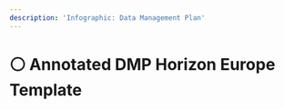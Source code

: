 ```yaml
---
description: 'Infographic: Data Management Plan'
---
```


# ⚪ Annotated DMP Horizon Europe Template

<figure><img src="../../../../.gitbook/assets/Annotated Horizon Europe DMP Template - Infographic-01.png" alt=""><figcaption></figcaption></figure>

<figure><img src="../../../../.gitbook/assets/Annotated Horizon Europe DMP Template - Infographic-02.png" alt=""><figcaption></figcaption></figure>

<figure><img src="../../../../.gitbook/assets/Annotated Horizon Europe DMP Template - Infographic-03 (1).png" alt=""><figcaption></figcaption></figure>

<figure><img src="../../../../.gitbook/assets/Annotated Horizon Europe DMP Template - Infographic-04.png" alt=""><figcaption></figcaption></figure>

<figure><img src="../../../../.gitbook/assets/Annotated Horizon Europe DMP Template - Infographic-05.png" alt=""><figcaption></figcaption></figure>

<figure><img src="../../../../.gitbook/assets/Annotated Horizon Europe DMP Template - Infographic-06.png" alt=""><figcaption></figcaption></figure>

<figure><img src="../../../../.gitbook/assets/Annotated Horizon Europe DMP Template - Infographic-07.png" alt=""><figcaption></figcaption></figure>

<figure><img src="../../../../.gitbook/assets/Annotated Horizon Europe DMP Template - Infographic-08.png" alt=""><figcaption></figcaption></figure>

<figure><img src="../../../../.gitbook/assets/Annotated Horizon Europe DMP Template - Infographic-09.png" alt=""><figcaption></figcaption></figure>

<figure><img src="../../../../.gitbook/assets/Annotated Horizon Europe DMP Template - Infographic-10.png" alt=""><figcaption></figcaption></figure>

<figure><img src="../../../../.gitbook/assets/Annotated Horizon Europe DMP Template - Infographic-11.png" alt=""><figcaption></figcaption></figure>

<figure><img src="../../../../.gitbook/assets/Annotated Horizon Europe DMP Template - Infographic-12 (1).png" alt=""><figcaption></figcaption></figure>

<figure><img src="../../../../.gitbook/assets/Annotated Horizon Europe DMP Template - Infographic-13 (1).png" alt=""><figcaption></figcaption></figure>

<figure><img src="../../../../.gitbook/assets/Annotated Horizon Europe DMP Template - Infographic-14 (1).png" alt=""><figcaption></figcaption></figure>

<figure><img src="../../../../.gitbook/assets/Annotated Horizon Europe DMP Template - Infographic-15.png" alt=""><figcaption></figcaption></figure>

<figure><img src="../../../../.gitbook/assets/Annotated Horizon Europe DMP Template - Infographic-16 (1).png" alt=""><figcaption></figcaption></figure>

<figure><img src="../../../../.gitbook/assets/Annotated Horizon Europe DMP Template - Infographic-17 (1).png" alt=""><figcaption></figcaption></figure>

<figure><img src="../../../../.gitbook/assets/Annotated Horizon Europe DMP Template - Infographic-18 (1).png" alt=""><figcaption></figcaption></figure>

<figure><img src="../../../../.gitbook/assets/Annotated Horizon Europe DMP Template - Infographic-19.png" alt=""><figcaption></figcaption></figure>

<figure><img src="../../../../.gitbook/assets/Annotated Horizon Europe DMP Template - Infographic-20 (1).png" alt=""><figcaption></figcaption></figure>

<figure><img src="../../../../.gitbook/assets/Annotated Horizon Europe DMP Template - Infographic-21.png" alt=""><figcaption></figcaption></figure>

